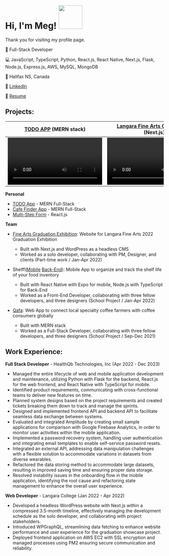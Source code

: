 <h1>Hi, I'm Meg! <img width="75px" src="https://github.com/takam3g/profile_card_component/assets/84117994/afc42541-a07d-459a-8666-e71a80e463c4"/></h1>
<p>Thank you for visiting my profile page.</p>

:bust_in_silhouette: Full-Stack Developer

:computer: JavaScript, TypeScript, Python, React.js, React Native, Next.js, Flask, Node.js, Express.js, AWS, MySQL, MongoDB

:round_pushpin: Halifax NS, Canada

:handshake: [LinkedIn](https://www.linkedin.com/in/megumi-takashima)

:paperclip: [Resume](https://github.com/takam3g/expense-tracker/files/15409863/Megumi_Takashima_Resume.pdf)


<h2>Projects:</h2>

| [TODO APP](https://mytodo.xyz) (MERN stack) | [Langara Fine Arts Grad Exhibit](https://past.langarafinagradshow.com/2022) (Next.js) |
|------|------|
| <video src="https://github.com/takam3g/mern-todo-app/assets/84117994/b9122658-6f1d-4369-8a96-6e41cbb417d6"></video> | <video src="https://github.com/takam3g/mern-todo-app/assets/84117994/0a38c1e8-62ad-488a-8628-f05645bc6206"></vido> |


<b>Personal</b>

  - [TODO App](https://github.com/takam3g/mern-todo-app) - MERN Full-Stack 
  - [Cafe Finder App](https://github.com/takam3g/cafe-finder) - MERN Full-Stack
  - [Multi-Step Form](https://github.com/takam3g/multi-step-form) - React.js
  
<b>Team</b>
  - [Fine Arts Graduation Exhibition](https://past.langarafinagradshow.com/2022): Website for Langara Fine Arts 2022 Graduation Exhibition
    - Built with Next.js and WordPress as a headless CMS
    - Worked as a solo developer, collaborating with PM, Designer, and clients (Part-time work / Jan-Apr 2022)

  - Shelff([Mobile](https://github.com/samvvw/shelff-app) [Back-End](https://github.com/samvvw/shelff-server)): Mobile App to organize and track the shelf life of your food inventory 
    - Built with React Native with Expo for mobile, Node.js with TypeScript for Back-End
    - Worked as a Front-End Developer, collaborating with three fellow developers, and three designers (School Project / Jan-Apr 2022)
    
  - [Qafa](https://github.com/samvvw/coffee-connect): Web App to connect local specialty coffee farmers with coffee consumers globally
    - Built with MERN stack
    - Worked as a Full-Stack Developer, collaborating with three fellow developers, and three designers (School Project / Sep-Dec 2021)
   

<h2>Work Experience:</h2>

<b>Full Stack Developer</strong></b> - HealthQb Technologies, Inc (Apr 2022 - Dec 2023)
  - Managed the entire lifecycle of web and mobile application development and maintenance, utilizing Python with Flask for the backend, React.js for the web frontend, and React Native with TypeScript for mobile.
  - Identified product requirements, communicating with cross-functional teams to deliver new features on time.
  - Planned system designs based on the project requirements and created tickets breaking them down to track and manage the sprints.
  - Designed and implemented frontend API and backend API to facilitate seamless data exchange between systems.
  - Evaluated and integrated Amplitude by creating small sample applications for comparison with Google Firebase Analytics, in order to monitor user activities within the mobile application.
  - Implemented a password recovery system, handling user authentication and integrating email templates to enable self-service password resets.
  - Integrated an external API, addressing data manipulation challenges with a flexible solution to accommodate variations in datasets from diverse wearables.
  - Refactored the data storing method to accommodate large datasets, resulting in improved saving time and ensuring proper data storage. 
  - Resolved instability issues in the onboarding flow in the mobile application, identifying the root cause and refactoring state management to enhance the overall user experience.

<b>Web Developer</strong></b> - Langara College (Jan 2022 - Apr 2022)
  - Developed a headless WordPress website with Next.js within a compressed 3.5-month timeline, effectively managing the development schedule as the solo developer, and collaborating with project stakeholders.
  - Introduced WPGraphQL, streamlining data fetching to enhance website performance and user experience for the graduation showcase project.
  - Deployed frontend application on AWS EC2 with SSL encryption and managed processes using PM2 ensuring secure communication and reliability.
